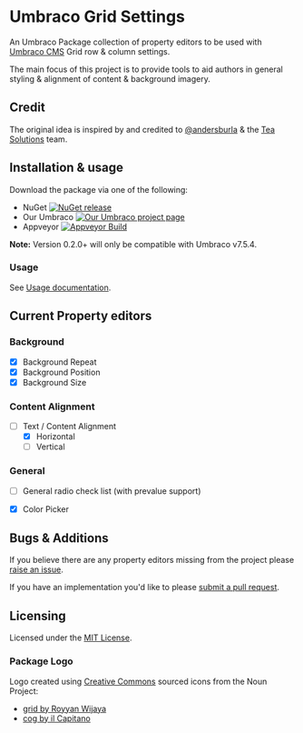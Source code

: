 # Umbraco Grid Settings

An Umbraco Package collection of property editors to be used with [Umbraco CMS](https://github.com/Umbraco/UmbracoCms/) Grid row & column settings.

The main focus of this project is to provide tools to aid authors in general styling & alignment of content & background imagery.

## Credit
The original idea is inspired by and credited to [@andersburla](https://twitter.com/andersburla) & the [Tea Solutions](https://teasolutions.net/) team.

## Installation & usage

Download the package via one of the following:

- NuGet [![NuGet release](https://img.shields.io/nuget/v/Our.Umbraco.GridSettings.svg)](https://www.nuget.org/packages/Our.Umbraco.GridSettings)
- Our Umbraco [![Our Umbraco project page](https://img.shields.io/badge/our-umbraco-orange.svg)](https://our.umbraco.org/projects/backoffice-extensions/grid-settings/)
- Appveyor [![Appveyor Build](https://ci.appveyor.com/api/projects/status/wna1x7t9rveb876w?svg=true)](https://ci.appveyor.com/project/jamiepollock/umbraco-grid-settings/build/artifacts)

**Note:** Version 0.2.0+ will only be compatible with Umbraco v7.5.4.

### Usage

See [Usage documentation](docs/Usage.md).

## Current Property editors

### Background 
- [x] Background Repeat
- [x] Background Position
- [x] Background Size

### Content Alignment
- [ ] Text / Content Alignment
  - [x] Horizontal
  - [ ] Vertical

### General
- [ ] General radio check list (with prevalue support)
- [x] Color Picker


## Bugs & Additions

If you believe there are any property editors missing from the project please [raise an issue](https://github.com/jamiepollock/umbraco-grid-settings/issues/new). 

If you have an implementation you'd like to please [submit a pull request](https://github.com/jamiepollock/umbraco-grid-settings/pull/new/).

## Licensing

Licensed under the [MIT License](https://github.com/jamiepollock/umbraco-grid-settings/blob/master/LICENSE.md).

### Package Logo

Logo created using [Creative Commons](https://creativecommons.org/licenses/by/3.0/) sourced icons from the Noun Project:

 - [grid by Royyan Wijaya](https://thenounproject.com/icon/927539/)
 - [cog by il Capitano](https://thenounproject.com/icon/727175/)